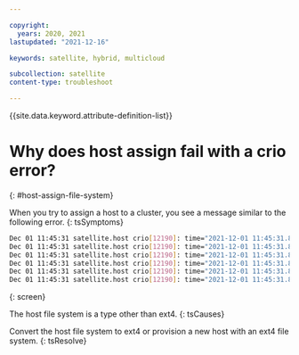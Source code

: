 ```yaml
---

copyright:
  years: 2020, 2021
lastupdated: "2021-12-16"

keywords: satellite, hybrid, multicloud

subcollection: satellite
content-type: troubleshoot

---
```


{{site.data.keyword.attribute-definition-list}}

# Why does host assign fail with a crio error? 
{: #host-assign-file-system}

When you try to assign a host to a cluster, you see a message similar to the following error.
{: tsSymptoms}

``` sh
Dec 01 11:45:31 satellite.host crio[12190]: time="2021-12-01 11:45:31.818616215-06:00" level=info msg="Node configuration value for pid cgroup is true"
Dec 01 11:45:31 satellite.host crio[12190]: time="2021-12-01 11:45:31.818820217-06:00" level=info msg="Node configuration value for memoryswap cgroup is true"
Dec 01 11:45:31 satellite.host crio[12190]: time="2021-12-01 11:45:31.830378308-06:00" level=info msg="Node configuration value for systemd CollectMode is true"
Dec 01 11:45:31 satellite.host crio[12190]: time="2021-12-01 11:45:31.834555839-06:00" level=error msg="Node configuration validation for systemd AllowedCPUs failed: check systemd AllowedCPUs: exit status 1"
Dec 01 11:45:31 satellite.host crio[12190]: time="2021-12-01 11:45:31.834638109-06:00" level=info msg="Node configuration value for systemd AllowedCPUs is false"
Dec 01 11:45:31 satellite.host crio[12190]: time="2021-12-01 11:45:31.837060028-06:00" level=fatal msg="Validating root config: failed to get store to set defaults: kernel does not support overlay fs: 'overlay' is not supported over xfs at \"/var/data/criorootstorage/overlay\": backing file system is unsupported for this graph driver
```
{: screen}

The host file system is a type other than ext4.
{: tsCauses}

Convert the host file system to ext4 or provision a new host with an ext4 file system. 
{: tsResolve}

